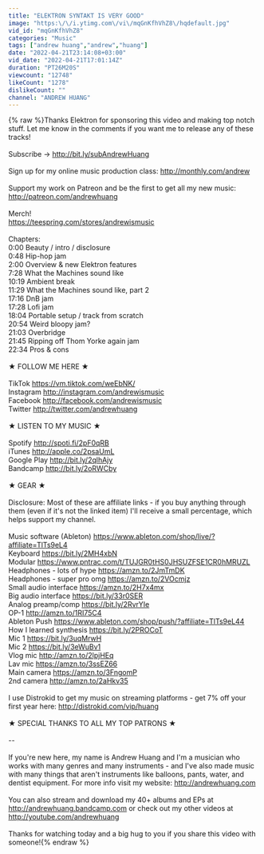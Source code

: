 ```yaml
---
title: "ELEKTRON SYNTAKT IS VERY GOOD"
image: "https:\/\/i.ytimg.com\/vi\/mqGnKfhVhZ8\/hqdefault.jpg"
vid_id: "mqGnKfhVhZ8"
categories: "Music"
tags: ["andrew huang","andrew","huang"]
date: "2022-04-21T23:14:08+03:00"
vid_date: "2022-04-21T17:01:14Z"
duration: "PT26M20S"
viewcount: "12748"
likeCount: "1278"
dislikeCount: ""
channel: "ANDREW HUANG"
---
```

{% raw %}Thanks Elektron for sponsoring this video and making top notch stuff. Let me know in the comments if you want me to release any of these tracks!<br /><br />Subscribe → <a rel="nofollow" target="blank" href="http://bit.ly/subAndrewHuang">http://bit.ly/subAndrewHuang</a><br /><br />Sign up for my online music production class: <a rel="nofollow" target="blank" href="http://monthly.com/andrew">http://monthly.com/andrew</a><br /><br />Support my work on Patreon and be the first to get all my new music: <a rel="nofollow" target="blank" href="http://patreon.com/andrewhuang">http://patreon.com/andrewhuang</a><br /><br />Merch!<br /><a rel="nofollow" target="blank" href="https://teespring.com/stores/andrewismusic">https://teespring.com/stores/andrewismusic</a><br /><br />Chapters:<br />0:00 Beauty / intro / disclosure<br />0:48 Hip-hop jam<br />2:00 Overview &amp; new Elektron features<br />7:28 What the Machines sound like<br />10:19 Ambient break<br />11:29 What the Machines sound like, part 2<br />17:16 DnB jam<br />17:28 Lofi jam<br />18:04 Portable setup / track from scratch<br />20:54 Weird bloopy jam?<br />21:03 Overbridge<br />21:45 Ripping off Thom Yorke again jam<br />22:34 Pros &amp; cons<br /><br />★ FOLLOW ME HERE ★<br /><br />TikTok <a rel="nofollow" target="blank" href="https://vm.tiktok.com/weEbNK/">https://vm.tiktok.com/weEbNK/</a><br />Instagram <a rel="nofollow" target="blank" href="http://instagram.com/andrewismusic">http://instagram.com/andrewismusic</a><br />Facebook <a rel="nofollow" target="blank" href="http://facebook.com/andrewismusic">http://facebook.com/andrewismusic</a><br />Twitter <a rel="nofollow" target="blank" href="http://twitter.com/andrewhuang">http://twitter.com/andrewhuang</a><br /><br />★ LISTEN TO MY MUSIC ★<br /><br />Spotify <a rel="nofollow" target="blank" href="http://spoti.fi/2pF0qRB">http://spoti.fi/2pF0qRB</a><br />iTunes <a rel="nofollow" target="blank" href="http://apple.co/2psaUmL">http://apple.co/2psaUmL</a><br />Google Play <a rel="nofollow" target="blank" href="http://bit.ly/2qlhAjy">http://bit.ly/2qlhAjy</a><br />Bandcamp <a rel="nofollow" target="blank" href="http://bit.ly/2oRWCby">http://bit.ly/2oRWCby</a><br /><br />★ GEAR ★<br /><br />Disclosure: Most of these are affiliate links - if you buy anything through them (even if it's not the linked item) I'll receive a small percentage, which helps support my channel.<br /><br />Music software (Ableton) <a rel="nofollow" target="blank" href="https://www.ableton.com/shop/live/?affiliate=TlTs9eL4">https://www.ableton.com/shop/live/?affiliate=TlTs9eL4</a><br />Keyboard <a rel="nofollow" target="blank" href="https://bit.ly/2MH4xbN">https://bit.ly/2MH4xbN</a><br />Modular <a rel="nofollow" target="blank" href="https://www.pntrac.com/t/TUJGR0tHS0JHSUZFSE1CR0hMRUZL">https://www.pntrac.com/t/TUJGR0tHS0JHSUZFSE1CR0hMRUZL</a><br />Headphones - lots of hype <a rel="nofollow" target="blank" href="https://amzn.to/2JmTmDK">https://amzn.to/2JmTmDK</a><br />Headphones - super pro omg <a rel="nofollow" target="blank" href="https://amzn.to/2VOcmjz">https://amzn.to/2VOcmjz</a><br />Small audio interface <a rel="nofollow" target="blank" href="https://amzn.to/2H7x4mx">https://amzn.to/2H7x4mx</a><br />Big audio interface <a rel="nofollow" target="blank" href="https://bit.ly/33r0SER">https://bit.ly/33r0SER</a><br />Analog preamp/comp <a rel="nofollow" target="blank" href="https://bit.ly/2RvrYIe">https://bit.ly/2RvrYIe</a><br />OP-1 <a rel="nofollow" target="blank" href="http://amzn.to/1RI75C4">http://amzn.to/1RI75C4</a><br />Ableton Push <a rel="nofollow" target="blank" href="https://www.ableton.com/shop/push/?affiliate=TlTs9eL44">https://www.ableton.com/shop/push/?affiliate=TlTs9eL44</a><br />How I learned synthesis <a rel="nofollow" target="blank" href="https://bit.ly/2PROCoT">https://bit.ly/2PROCoT</a><br />Mic 1 <a rel="nofollow" target="blank" href="https://bit.ly/3uqMrwH">https://bit.ly/3uqMrwH</a><br />Mic 2 <a rel="nofollow" target="blank" href="https://bit.ly/3eWuBv1">https://bit.ly/3eWuBv1</a><br />Vlog mic <a rel="nofollow" target="blank" href="http://amzn.to/2lpjHEq">http://amzn.to/2lpjHEq</a><br />Lav mic <a rel="nofollow" target="blank" href="https://amzn.to/3ssEZ66">https://amzn.to/3ssEZ66</a><br />Main camera <a rel="nofollow" target="blank" href="https://amzn.to/3FngomP">https://amzn.to/3FngomP</a><br />2nd camera <a rel="nofollow" target="blank" href="http://amzn.to/2aHkv35">http://amzn.to/2aHkv35</a><br /><br />I use Distrokid to get my music on streaming platforms - get 7% off your first year here: <a rel="nofollow" target="blank" href="http://distrokid.com/vip/huang">http://distrokid.com/vip/huang</a><br /><br />★ SPECIAL THANKS TO ALL MY TOP PATRONS ★<br /><br />--<br /><br />If you're new here, my name is Andrew Huang and I'm a musician who works with many genres and many instruments - and I've also made music with many things that aren't instruments like balloons, pants, water, and dentist equipment. For more info visit my website: <a rel="nofollow" target="blank" href="http://andrewhuang.com">http://andrewhuang.com</a><br /><br />You can also stream and download my 40+ albums and EPs at <a rel="nofollow" target="blank" href="http://andrewhuang.bandcamp.com">http://andrewhuang.bandcamp.com</a> or check out my other videos at <a rel="nofollow" target="blank" href="http://youtube.com/andrewhuang">http://youtube.com/andrewhuang</a><br /><br />Thanks for watching today and a big hug to you if you share this video with someone!{% endraw %}
